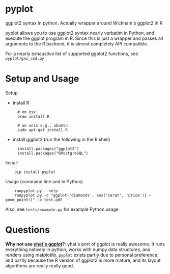 pyplot
=================

ggplot2 syntax in python.  Actually wrapper around Wickham's ggplot2 in R

pyplot allows you to use ggplot2 syntax nearly verbatim in Python,
and execute the ggplot program in R.  Since this is just a wrapper
and passes all arguments to the R backend, it is almost completely
API compatible.  

For a nearly exhaustive list of supported ggplot2 functions, see `pyplot/gen_cmd.py`





Setup and Usage
===================


Setup

* install R 

        # on osx
        brew install R

        # on unix e.g., ubuntu
        sudo apt-get install R

* install ggplot2 (run the following in the R shell)

        install.packages("ggplot2") 
        install.packages("RPostgreSQL")
        


Install

        pip install pyplot

Usage (command line and in Python)

        runpyplot.py --help
        runpyplot.py -c "ggplot('diamonds', aes('carat', 'price')) + geom_point()" -o test.pdf
        

Also, see `tests/example.py` for example Python usage


Questions 
===============


**Why not use [yhat's ggplot](http://ggplot.yhathq.com/)?**:  yhat's
port of ggplot is really awesome.  It runs everything natively in
python, works with numpy data structures, and renders using matplotlib.
`pyplot` exists partly due to personal preference, and partly because
the R version of ggplot2 is more mature, and its layout algorithms are
really really good.